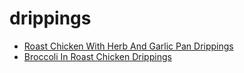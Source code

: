 # drippings

 * [Roast Chicken With Herb And Garlic Pan Drippings](../index/r/roast-chicken-with-herb-and-garlic-pan-drippings-367155.json)
 * [Broccoli In Roast Chicken Drippings](../index/b/broccoli-in-roast-chicken-drippings.json)
